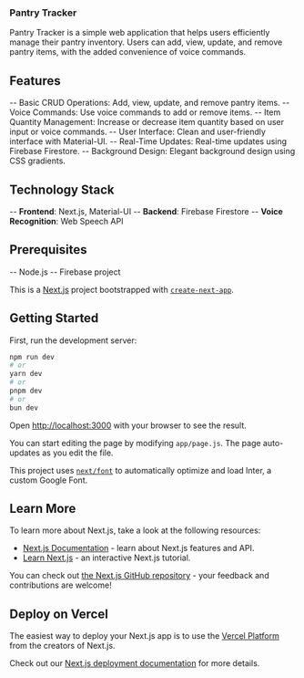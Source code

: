 ### Pantry Tracker
Pantry Tracker is a simple web application that helps users efficiently manage their pantry inventory. Users can add, view, update, and remove pantry items, with the added convenience of voice commands.

## Features
-- Basic CRUD Operations: Add, view, update, and remove pantry items.
-- Voice Commands: Use voice commands to add or remove items.
-- Item Quantity Management: Increase or decrease item quantity based on user input or voice commands.
-- User Interface: Clean and user-friendly interface with Material-UI.
-- Real-Time Updates: Real-time updates using Firebase Firestore.
-- Background Design: Elegant background design using CSS gradients.

## Technology Stack
-- **Frontend**: Next.js, Material-UI
-- **Backend**: Firebase Firestore
-- **Voice Recognition**: Web Speech API

## Prerequisites
-- Node.js
-- Firebase project

This is a [Next.js](https://nextjs.org/) project bootstrapped with [`create-next-app`](https://github.com/vercel/next.js/tree/canary/packages/create-next-app).

## Getting Started

First, run the development server:

```bash
npm run dev
# or
yarn dev
# or
pnpm dev
# or
bun dev
```

Open [http://localhost:3000](http://localhost:3000) with your browser to see the result.

You can start editing the page by modifying `app/page.js`. The page auto-updates as you edit the file.

This project uses [`next/font`](https://nextjs.org/docs/basic-features/font-optimization) to automatically optimize and load Inter, a custom Google Font.

## Learn More

To learn more about Next.js, take a look at the following resources:

- [Next.js Documentation](https://nextjs.org/docs) - learn about Next.js features and API.
- [Learn Next.js](https://nextjs.org/learn) - an interactive Next.js tutorial.

You can check out [the Next.js GitHub repository](https://github.com/vercel/next.js/) - your feedback and contributions are welcome!

## Deploy on Vercel

The easiest way to deploy your Next.js app is to use the [Vercel Platform](https://vercel.com/new?utm_medium=default-template&filter=next.js&utm_source=create-next-app&utm_campaign=create-next-app-readme) from the creators of Next.js.

Check out our [Next.js deployment documentation](https://nextjs.org/docs/deployment) for more details.
